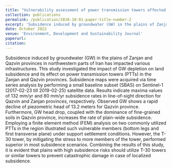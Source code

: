 ```yaml
---
title: "Vulnerability assessment of power transmission towers affected by land subsidence via InSAR technique and FEM analysis"
collection: publications
permalink: /publication/2010-10-01-paper-title-number-2
excerpt: 'Subsidence induced by groundwater (GW) in the plains of Zanjan and Qazvin provinces in northwestern parts of Iran has impacted various infrastructures. This study investigated the impact of GW depletion on land subsidence and its effect on power transmission towers (PTTs) in the Zanjan and Qazvin provinces. Subsidence maps were acquired via time series analysis by performing a small baseline subset (SBAS) on Sentinel-1 (2017-02-23 till 2019-02-25) satellite data. Results indicate maxima values of 132 mm/yr and 80 mm/yr subsidence rates in line-of-sight direction for Qazvin and Zanjan provinces, respectively. Observed GW shows a rapid decline of piezometric head of 13.2 meters for Qazvin province. Furthermore, GW head drop, coupled with the dominance of fine-grained soils in Qazvin province, increases the rate of plain-wide subsidence. Employing a finite element method (FEM) analysis on two commonly utilized PTTs in the region illustrated such vulnerable members (bottom legs and first transverse plane) under support settlement conditions. However, the T-30 tower, by mitigating the stress to more members of the tower, performed superior in most subsidence scenarios. Combining the results of this study, it is evident that plains with high subsidence risks should utilize T-30 towers or similar towers to prevent catastrophic damage in case of localized subsidence.'
date: October 2022
venue: 'Environment, Development and Sustainability Journal'
paperurl: 
citation: 
---
```

Subsidence induced by groundwater (GW) in the plains of Zanjan and Qazvin provinces in northwestern parts of Iran has impacted various infrastructures. This study investigated the impact of GW depletion on land subsidence and its effect on power transmission towers (PTTs) in the Zanjan and Qazvin provinces. Subsidence maps were acquired via time series analysis by performing a small baseline subset (SBAS) on Sentinel-1 (2017-02-23 till 2019-02-25) satellite data. Results indicate maxima values of 132 mm/yr and 80 mm/yr subsidence rates in line-of-sight direction for Qazvin and Zanjan provinces, respectively. Observed GW shows a rapid decline of piezometric head of 13.2 meters for Qazvin province. Furthermore, GW head drop, coupled with the dominance of fine-grained soils in Qazvin province, increases the rate of plain-wide subsidence. Employing a finite element method (FEM) analysis on two commonly utilized PTTs in the region illustrated such vulnerable members (bottom legs and first transverse plane) under support settlement conditions. However, the T-30 tower, by mitigating the stress to more members of the tower, performed superior in most subsidence scenarios. Combining the results of this study, it is evident that plains with high subsidence risks should utilize T-30 towers or similar towers to prevent catastrophic damage in case of localized subsidence.